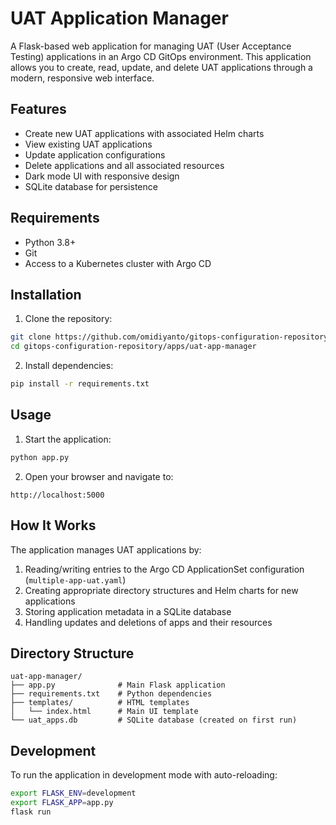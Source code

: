 # UAT Application Manager

A Flask-based web application for managing UAT (User Acceptance Testing) applications in an Argo CD GitOps environment. This application allows you to create, read, update, and delete UAT applications through a modern, responsive web interface.

## Features

- Create new UAT applications with associated Helm charts
- View existing UAT applications
- Update application configurations
- Delete applications and all associated resources
- Dark mode UI with responsive design
- SQLite database for persistence

## Requirements

- Python 3.8+
- Git
- Access to a Kubernetes cluster with Argo CD

## Installation

1. Clone the repository:

```bash
git clone https://github.com/omidiyanto/gitops-configuration-repository.git
cd gitops-configuration-repository/apps/uat-app-manager
```

2. Install dependencies:

```bash
pip install -r requirements.txt
```

## Usage

1. Start the application:

```bash
python app.py
```

2. Open your browser and navigate to:

```
http://localhost:5000
```

## How It Works

The application manages UAT applications by:

1. Reading/writing entries to the Argo CD ApplicationSet configuration (`multiple-app-uat.yaml`)
2. Creating appropriate directory structures and Helm charts for new applications
3. Storing application metadata in a SQLite database
4. Handling updates and deletions of apps and their resources

## Directory Structure

```
uat-app-manager/
├── app.py              # Main Flask application
├── requirements.txt    # Python dependencies
├── templates/          # HTML templates
│   └── index.html      # Main UI template
└── uat_apps.db         # SQLite database (created on first run)
```

## Development

To run the application in development mode with auto-reloading:

```bash
export FLASK_ENV=development
export FLASK_APP=app.py
flask run
``` 